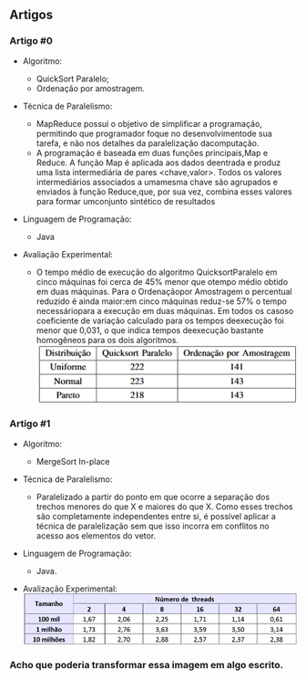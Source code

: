 ## Artigos

### Artigo #0

 - Algoritmo:
    - QuickSort Paralelo; 
    - Ordenação por amostragem.

- Técnica de Paralelismo:
    - MapReduce  possui  o  objetivo  de  simplificar  a  programação, permitindo  que  programador  foque  no  desenvolvimentode  sua  tarefa,  e  não  nos  detalhes  da  paralelização  dacomputação.
    - A  programação  é  baseada  em  duas  funções  principais,Map  e  Reduce.  A  função  Map  é  aplicada  aos  dados  deentrada e produz uma lista intermediária de pares <chave,valor>. Todos os valores intermediários associados a umamesma chave são agrupados e enviados à função Reduce,que,  por  sua  vez,  combina  esses  valores  para  formar  umconjunto sintético de resultados

- Linguagem de Programação:
    - Java

- Avaliação Experimental:
    - O  tempo  médio  de  execução  do  algoritmo  QuicksortParalelo em cinco máquinas foi cerca de 45% menor que otempo médio obtido em duas máquinas. Para o Ordenaçãopor  Amostragem  o  percentual  reduzido  é  ainda  maior:em  cinco  máquinas  reduz-se  57%  o  tempo  necessáriopara  a  execução  em  duas  máquinas.  Em  todos  os  casoso  coeficiente  de  variação  calculado  para  os  tempos  deexecução  foi  menor  que  0,031,  o  que  indica  tempos  deexecução bastante homogêneos para os dois algoritmos.
    ![alt text](image.png)


### Artigo #1 

- Algoritmo:
  - MergeSort In-place

- Técnica de Paralelismo:
    - Paralelizado a partir do ponto em que ocorre a separação dos trechos menores do que X e maiores do que X. Como esses trechos são completamente independentes entre si, é possível aplicar a técnica de paralelização sem que isso incorra em conflitos no acesso aos elementos do vetor.

- Linguagem de Programação:
    - Java.

- Avalização Experimental:
![alt text](image-1.png)

### Acho que poderia transformar essa imagem em algo escrito.
